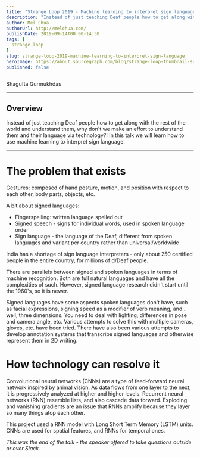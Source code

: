 ```yaml
---
title: "Strange Loop 2019 - Machine learning to interpret sign language"
description: "Instead of just teaching Deaf people how to get along with the rest of the world and understand them, why don't we make an effort to understand them and their language via technology?! In this talk we will learn how to use machine learning to interpret sign language."
author: Mel Chua
authorUrl: http://melchua.com/
publishDate: 2019-09-14T00:00-14:30
tags: [
  strange-loop
]
slug: strange-loop-2019-machine-learning-to-interpret-sign-language
heroImage: https://about.sourcegraph.com/blog/strange-loop-thumbnail-square-v2.jpg
published: false
---
```


<div class="container p-0 liveblog-presenters">
  <div class="row m-0">
      <p class=" mr-12 m-0">
        <span class="liveblog-presenters__name">Shagufta Gurmukhdas</span>
        <a href="https://twitter.com/shaguftamethwan" target="_blank" title="Twitter"><i class="fa fa-twitter pr-2"></i></a>
      </p>
  </div>
</div>

---

## Overview

Instead of just teaching Deaf people how to get along with the rest of the world and understand them, why don't we make an effort to understand them and their language via technology?! In this talk we will learn how to use machine learning to interpret sign language.

---

# The problem that exists

Gestures: composed of hand posture, motion, and position with respect to each other, body parts, objects, etc.

A bit about signed languages:

- Fingerspelling: written language spelled out
- Signed speech - signs for individual words, used in spoken language order
- Sign language - the language of the Deaf, different from spoken languages and variant per country rather than universal/worldwide

India has a shortage of sign language interpreters - only about 250 certified people in the entire country, for millions of d/Deaf people.

There are parallels between signed and spoken languages in terms of machine recognition. Both are full natural languages and have all the complexities of such. However, signed language research didn't start until the 1960's, so it is newer.

Signed languages have some aspects spoken languages don't have, such as facial expressions, signing speed as a modifier of verb meaning, and... well, three dimensions. You need to deal with lighting, differences in pose and camera angle, etc. Various attempts to solve this with multiple cameras, gloves, etc. have been tried. There have also been various attempts to develop annotation systems that transcribe signed languages and otherwise represent them in 2D writing.

# How technology can resolve it

Convolutional neural networks (CNNs) are a type of feed-forward neural network inspired by animal vision. As data flows from one layer to the next, it is progressively analyzed at higher and higher levels. Recurrent neural networks (RNN) resemble lists, and also cascade data forward. Exploding and vanishing gradients are an issue that RNNs amplify because they layer so many things atop each other. 

This project used a RNN model with Long Short Term Memory (LSTM) units. CNNs are used for spatial features, and RNNs for temporal ones.

_This was the end of the talk - the speaker offered to take questions outside or over Slack._
